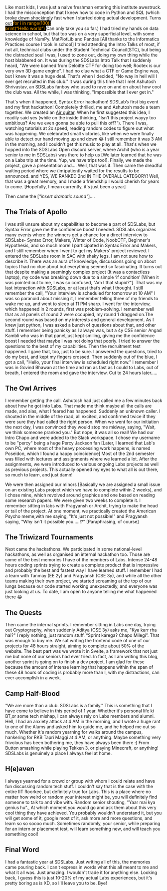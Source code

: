 Like most kids, I was just a naive freshman entering this institute awestruck. I had the misconception that I knew how to code in Python and SQL (which broke down shockingly fast when I started doing actual development. Turns out 
<span style="color:orange; background-color:black;">
for i in range(100):                   
 	print(“Hello world”)
</span>
Can only take you so far.)
I had tried my hands on data science in school, but that too was on a very superficial level, with some knowledge of NumPy. MatPlotLib and Pandas [All thanks to the Informatics Practices course I took in school] 
I tried attending the Intro Talks of most, if not all, technical clubs under  the Student Technical Council(STC), but being the distracted soul I was, I used to zone out, doing my own thing while the host blabbered on. It was during the SDSLabs Intro Talk that I suddenly heard, "We were banned from Deloitte CTF for doing too well; Rootex is our very own 3D game engine". I had no clue what a CTF or Game Engine was, but I knew it was a huge deal. That's when I decided, "No way in hell will I ever get recruited in this club." 
It was during this time that I met Ashutosh Shrivastav, an SDSLabs fanboy who used to rave on and on about how cool the club was. All the while, I was thinking, "Impossible that I ever get in."

That's when it happened, Syntax Error hackathon! SDSLab’s first big event and my first hackathon! Completely thrilled, me and Ashutosh made a team together. We created an [Air guitar](https://github.com/h4shk4t/SyntaxError). When he first suggested this idea, I readily said yes (while on the inside thinking, "Isn't this project wayyy too ambitious? Are we even gonna be able to pull this off?"). There I was, watching tutorials at 2x speed, reading random codes to figure out what was happening. We celebrated small victories, like when we were finally able to detect our hand moving up and down 😂
I still remember it was 3 AM in the morning, and I couldn't get this music to play at all. That's when we hopped into  the SDSLabs Open discord server, where Archit (who is a year senior to me in SDSLabs) was there to help us [We later learned that he was on a Labs trip at the time. Yup, we have trips too!]. 
Finally, we made the project, gave a presentation and…. Well, that was it. Then came the dreadful waiting period where we (im)patiently waited for the results to be announced.  and YES, WE RANKED 2nd IN THE OVERALL CATEGORY! Well, that was a great memory, and I made a friendship I would cherish for years to come. [Hopefully, I mean currently, it's just been a year]

Then came the [*"insert dramatic sound"*]....

## The Trials of Apollo

I was still unsure about my capabilities to become a part of SDSLabs, but Syntax Error gave me the confidence boost I needed. SDSLabs organizes many events where the winners  get a chance for a direct  interview to SDSLabs- Syntax Error, Makers, Winter of Code, NoobCTF, Beginner's Hypothesis, and so much more! I participated in Syntax Error and Makers, and I still remember when I went to get my Makers' project reviewed. I entered the SDSLabs room in SAC  with shaky legs. I am not sure how to describe it. There was an aura of knowledge, discussions going on about topics I had no clue about but everything seemed so fascinating. It turns out that despite making a seemingly complex project (It was a contactless laptop), my code was breaking down due to a simple ‘if condition’ [When it was pointed out to me, I was so confused, "Am I that stupid?"]. That was my last interaction with SDSLabs, or at least that’s what I thought.
I still remember the call, "Your interview is scheduled for tomorrow at 10 AM" I was so paranoid about missing it, I remember telling three of my friends to wake me up, and went to sleep at 11 PM sharp. 
I went for the interview, which happened in 2 rounds, first was problem-solving. I remember well that as all panels of round 2 were occupied, my round 1 dragged on.The second round was based on my interests and general development. As I knew just python, I was asked a bunch of questions about that, and other stuff. I remember being panicky as I always was, but a 4y CSE senior Angad Kambli who was in that panel,just kept smiling, giving me the confidence boost I needed that maybe I was not doing that poorly. I tried to answer the questions to the best of my capabilities. Then the recruitment test happened. I gave that, too, just to be sure.  I answered the questions, tried to do my best, and kept my fingers crossed.
Then suddenly out of the blue, I  got a call, "Hello, your final interview is scheduled right now." I remember I was in Govind Bhawan at the time and ran as fast as I could to Labs, out of breath, I entered the room and gave the interview. Cut to 24 hours later…..

## The Owl Arrives 

I remember getting the call. Ashutosh had just called me a few minutes back about how he got into Labs. That made me think maybe all the calls are made, and alas, what I feared has happened. Suddenly an unknown caller. I shouted in the middle of the road, all excited, and confirmed twice if they were sure they had called the right person. When we went for our initiation the next day, I was convinced they would stop me midway, saying, "Wait, we think someone pranked you." But nope, it was all so real! We had our Intro Chapo and were added to the Slack workspace. I chose my username to be "percy" being a huge Percy Jackson fan [Later, I learned that Lab's own PC, where most of the heavy processing work happens, is named Poseidon, which I found a happy coincidence]
Most of the 2nd semester was filled with lectures and assignments where we learned a lot. After the assignments, we were introduced to various ongoing Labs projects as well as previous projects. This actually opened my eyes to what all is out there, so much to learn, and just damn! 

We were then assigned our minors [Basically we are assigned a small issue on an existing Labs project which we have to complete within 2 weeks], and I chose mine, which revolved around graphics and one based on reading some research papers. We were given two weeks to complete it. I remember sitting in labs with Pragyansh or Archit, trying to make the head or tail of the project. 
At one moment, we practically created the American Psycho meme,with me saying, "It's just not possible!" and Pragyansh saying, "Why isn't it possible you…..!?" [Paraphrasing, of course]

## The Triwizard Tournaments

Next came the hackathons. We participated in some national-level hackathons, as well as organised an internal hackathon too. Those are some of the best memories I have of the members of Labs. Intense 24-48 hours coding sprints trying to create a complete product that is impressive and probably the best and fastest way I have learned stuff. I remember I had a team with Tanmay (EE 2y) and Pragyansh (CSE 3y), and while all the other teams making their own project, we started screaming at the top of our lungs because our code started working unexpectedly, and everyone was just looking at us. To date, I am open to anyone telling me what happened there 😂

## The Quests
Then came the internal sprints. I remember sitting in Labs one day, trying out Cryptography, when suddenly Aditya (CSE 3y) asks me, "Kya karr rha hai?" I reply nothing, just random stuff. “Sprint karega? Chapo Milegi”. That was enough to buy me. We sat writing the frontend code of one of our projects for 48 hours straight, aiming to complete about 50% of the website. 
The best part was we wrote it in Svelte, a framework that not just me but none of our seniors had ever tried. In fact, as I am writing this blog, another sprint is going on to finish a dev project. 
I am glad for these because the amount of intense learning that happens within the span of these 48 hours of coding is probably more than I, with my distractions, can ever accomplish in a week.

## Camp Half-Blood

"We are more than a club. SDSLabs is a family." This is something that I have come to believe in this period of 1 year. Whether it's personal life ki BT,or some tech mishap, I can always rely on Labs members and alumni. Hell, I had an anxiety attack at 4 AM in the morning, and I wrote a huge rant to one of the Alums and asked him to guide me, and he helped me out so much. Whether it's random yearning for walks around the campus, hankering for RKB Tapri Maggi at 4 AM, or anything. Maybe something very frivolous has been bothering me, they have always been there :)
From Button smashing while playing Tekken 3, or playing Minecraft, or anything! 
SDSLabs is genuinely a place I always feel at home.

## H(e)aven

I always yearned for a crowd or group with whom I could relate and have fun discussing random tech stuff. I couldn't say that is the case with the entire IIT Roorkee, but definitely true for Labs. This is a place where no matter how weird or random your interest might be, you will definitely find someone to talk to and vibe with. Random senior shouting, "Yaar mai kya genius hu"., At which moment you would go and ask them about this very cool thing they have achieved. You probably wouldn't understand it, but you will get some of it, google most of it, ask more and more questions, and learn so so soooo much. 
Sometimes randomly, your senior, while preparing for an intern or placement test, will learn something new, and will teach you something cool! 

## Final Word

I had a fantastic year at SDSLabs. Just writing all of this, the memories came pouring back. I can't express in words what this all meant to me and what it all was. Just amazing. I wouldn't trade it for anything else. Looking back, I guess this is just 10-20% of my actual Labs experiences, but it's pretty boring as is XD, so I'll leave you to be. Bye!

